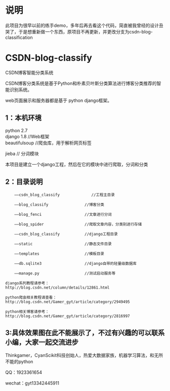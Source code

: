 # 说明
此项目为很早以前的练手demo，多年后再去看这个代码，简直被我曾经的设计丑哭了，于是想重新做一个东西，原项目不再更新，并更改分支为csdn-blog-classification

# CSDN-blog-classify
CSDN博客智能分类系统

CSDN博客分类系统是基于Python和朴素贝叶斯分类算法进行博客分类推荐的智能识别系统。

web页面展示和服务器都是基于 python django框架。

## 1：本机环境          

 python 2.7                                                                                                                 
 django 1.8  //Web框架                                                                                                      
 beautifulsoup  //爬虫库，用于解析网页标签                                                                                 

 jieba         // 分词模块                                                                                                  

 本项目是建立一个django工程，然后在它的模块中进行爬取，分词和分类
                                                                                                                           
## 2：目录说明                                                                                                                
```
    ——csdn_blog_classify              //工程主目录
                                                                                                                   
    ——blog_classify                //博客分类
    
    ——blog_fenci                   //文章进行分词
    
    ——blog_spider                  //爬取文章内容，分类别进行存储
    
    ——csdn_blog_classify           //django工程目录
    
    ——static                       //静态文件目录
    
    ——templates                    //模板目录
    
    ——db.sqlite3                   //django自带的轻量级数据库
    
    ——manage.py                    //测试启动服务等
```

    django系列教程请参考：
    http://blog.csdn.net/column/details/12861.html

    python爬虫相关教程请查看：
    http://blog.csdn.net/Gamer_gyt/article/category/2949495

    python相关博客请参考：
    http://blog.csdn.net/Gamer_gyt/article/category/2816997


## 3:具体效果图在此不能展示了，不过有兴趣的可以联系小编，大家一起交流进步

Thinkgamer，CyanScikit科技创始人，热爱大数据家族，机器学习算法，和无所不能的python

QQ：1923361654

wechat：gyt13342445911
